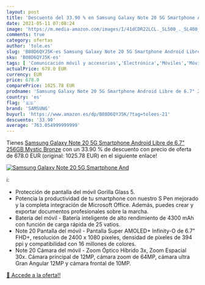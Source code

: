 ```yaml
---
layout: post
title: 'Descuento del 33.90 % en Samsung Galaxy Note 20 5G Smartphone And'
date: 2021-05-11 07:08:24
image: 'https://m.media-amazon.com/images/I/41dCDR22LCL._SL500_._SL400_.jpg'
comments: true
category: ofertas
author: 'tole.es'
slug: 'B08D6QYJ5K-es Samsung Galaxy Note 20 5G Smartphone Android Libre de 6.7"...'
sku: 'B08D6QYJ5K-es'
tags: [ 'Comunicación móvil y accesorios','Electrónica','Móviles','Móviles y smartphones libres','android','samsung', ]
actualPrice: 678.0 EUR
currency: EUR
price: 678.0
comparePrice: 1025.78 EUR
prodname: 'Samsung Galaxy Note 20 5G Smartphone Android Libre de 6.7" 256GB Mystic Bronze'
country: 'es'
flag: '🇪🇸'
brand: 'SAMSUNG'
buyurl: 'https://www.amazon.es/dp/B08D6QYJ5K/?tag=tolees-21'
descuento: '33.90'
average: '763.054999999999'
---
```


Tienes [Samsung Galaxy Note 20 5G Smartphone Android Libre de 6.7" 256GB Mystic Bronze](https://www.amazon.es/dp/B08D6QYJ5K/?tag=tolees-21) con un 33.90 % de descuento con precio de oferta de 678.0 EUR (original: 1025.78 EUR) en el siguiente enlace!

[![Samsung Galaxy Note 20 5G Smartphone And](https://m.media-amazon.com/images/I/41dCDR22LCL._SL500_._SL400_.jpg)](https://www.amazon.es/dp/B08D6QYJ5K/?tag=tolees-21)

ℹ️:

- Protección de pantalla del móvil Gorilla Glass 5.
- Potencia la productividad de tu smartphone con nuestro S Pen mejorado y la completa integración de Microsoft Office. Además, puedes crear y exportar documentos profesionales sobre la marcha.
- Batería del móvil - Batería inteligente de alto rendimiento de 4300 mAh con función de carga rápida de 25 vatios.
- Note 20 Pantalla del móvil - Pantalla Super AMOLED+ Infinity-O de 6.7" FHD+, resolución de 2400 x 1080 píxeles, densidad de píxeles de 394 ppi y compatibilidad con 16 millones de colores.
- Note 20 Cámara del móvil - Zoom Óptico Híbrido 3x, Zoom Espacial 30x. Cámara principal de 12MP, cámara zoom de 64MP, cámara ultra Gran Angular 12MP y cámara frontal de 10MP.

[🛒 Accede a la oferta!!](https://www.amazon.es/dp/B08D6QYJ5K/?tag=tolees-21)
